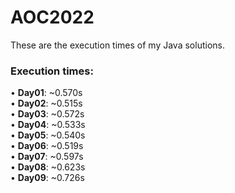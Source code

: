 # AOC2022
These are the execution times of my Java solutions.
### Execution times:
• <b>Day01</b>: ~0.570s<br>
• <b>Day02</b>: ~0.515s<br>
• <b>Day03</b>: ~0.572s<br>
• <b>Day04</b>: ~0.533s<br>
• <b>Day05</b>: ~0.540s<br>
• <b>Day06</b>: ~0.519s<br>
• <b>Day07</b>: ~0.597s<br>
• <b>Day08</b>: ~0.623s<br>
• <b>Day09</b>: ~0.726s<br>
